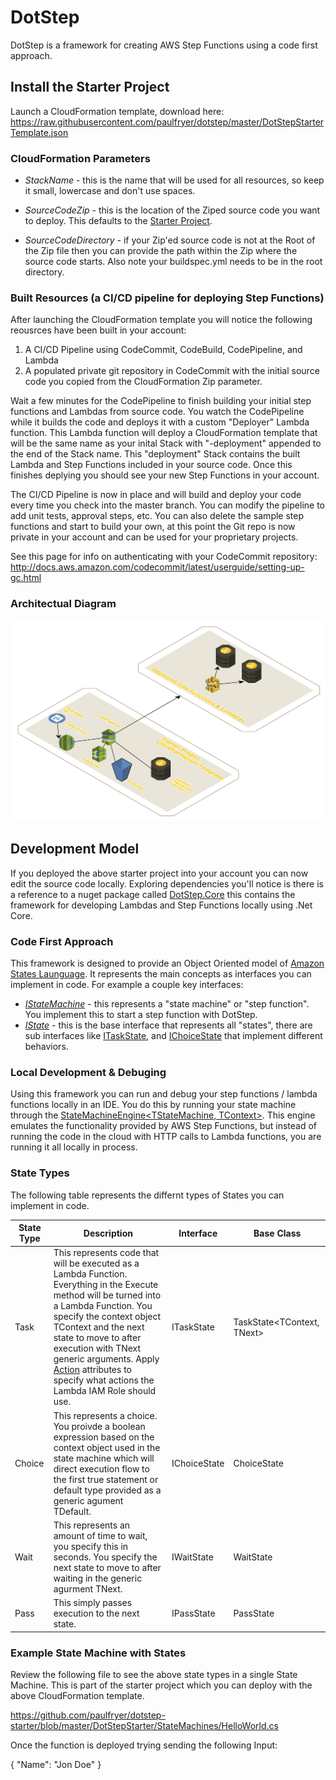 # DotStep

DotStep is a framework for creating AWS Step Functions using a code first approach.

## Install the Starter Project

Launch a CloudFormation template, download here:
https://raw.githubusercontent.com/paulfryer/dotstep/master/DotStepStarterTemplate.json

### CloudFormation Parameters

- _StackName_ - this is the name that will be used for all resources, so keep it small, lowercase and don't use spaces.

- _SourceCodeZip_ - this is the location of the Ziped source code you want to deploy. This defaults to the [Starter Project](https://github.com/paulfryer/dotstep-starter).

- _SourceCodeDirectory_ - if your Zip'ed source code is not at the Root of the Zip file then you can provide the path within the Zip where the source code starts. Also note your buildspec.yml needs to be in the root directory.


### Built Resources (a CI/CD pipeline for deploying Step Functions)

After launching the CloudFormation template you will notice the following reousrces have been built in your account:
1. A CI/CD Pipeline using CodeCommit, CodeBuild, CodePipeline, and Lambda
2. A populated private git repository in CodeCommit with the initial source code you copied from the CloudFormation Zip parameter.

Wait a few minutes for the CodePipeline to finish building your initial step functions and Lambdas from source code. You watch the CodePipeline while it builds the code and deploys it with a custom "Deployer" Lambda function. This Lambda function will deploy a CloudFormation template that will be the same name as your inital Stack with "-deployment" appended to the end of the Stack name. This "deployment" Stack contains the built Lambda and Step Functions included in your source code. Once this finishes deplying you should see your new Step Functions in your account. 

The CI/CD Pipeline is now in place and will build and deploy your code every time you check into the master branch. You can modify the pipeline to add unit tests, approval steps, etc. You can also delete the sample step functions and start to build your own, at this point the Git repo is now private in your account and can be used for your proprietary projects. 

See this page for info on authenticating with your CodeCommit repository: http://docs.aws.amazon.com/codecommit/latest/userguide/setting-up-gc.html

### Architectual Diagram

![DotStep Architecture](/DotStep.png)

## Development Model

If you deployed the above starter project into your account you can now edit the source code locally. Exploring dependencies you'll notice is there is a reference to a nuget package called [DotStep.Core](https://www.nuget.org/packages/DotStep.Core/) this contains the framework for developing Lambdas and Step Functions locally using .Net Core.

### Code First Approach

This framework is designed to provide an Object Oriented model of [Amazon States Launguage](http://docs.aws.amazon.com/step-functions/latest/dg/concepts-amazon-states-language.html). It represents the main concepts as interfaces you can implement in code. For example a couple key interfaces:

- [_IStateMachine_](/DotStep.Core/IStateMachine.cs) - this represents a "state machine" or "step function". You implement this to start a step function with DotStep.
- [_IState_](/DotStep.Core/IState.cs) - this is the base interface that represents all "states", there are sub interfaces like [ITaskState](/DotStep.Core/ITaskState.cs), and [IChoiceState](/DotStep.Core/IChoiceState.cs) that implement different behaviors.

### Local Development & Debuging

Using this framework you can run and debug your step functions / lambda functions locally in an IDE. You do this by running your state machine through the [StateMachineEngine<TStateMachine, TContext>](/DotStep.Core/StateMachineEngine.cs). This engine emulates the functionality provided by AWS Step Functions, but instead of running the code in the cloud with HTTP calls to Lambda functions, you are running it all locally in process.

### State Types

The following table represents the differnt types of States you can implement in code.

|State Type|Description|Interface|Base Class|
|----------|-----------|---------|----------|
|Task|This represents code that will be executed as a Lambda Function. Everything in the Execute method will be turned into a Lambda Function. You specify the context object TContext and the next state to move to after execution with TNext generic arguments. Apply [Action](/DotStep.Core/Action.cs) attributes to specify what actions the Lambda IAM Role should use.|ITaskState|TaskState<TContext, TNext>|
|Choice|This represents a choice. You proivde a boolean expression based on the context object used in the state machine which will direct execution flow to the first true statement or default type provided as a generic agument TDefault.|IChoiceState|ChoiceState<TDefault>|
|Wait|This represents an amount of time to wait, you specify this in seconds. You specify the next state to move to after waiting in the generic agurment TNext.|IWaitState|WaitState<TNext>|
|Pass|This simply passes execution to the next state.|IPassState|PassState|

### Example State Machine with States

Review the following file to see the above state types in a single State Machine. This is part of the starter project which you can deploy with the above CloudFormation template.

https://github.com/paulfryer/dotstep-starter/blob/master/DotStepStarter/StateMachines/HelloWorld.cs

Once the function is deployed trying sending the following Input:

{ "Name": "Jon Doe" }



